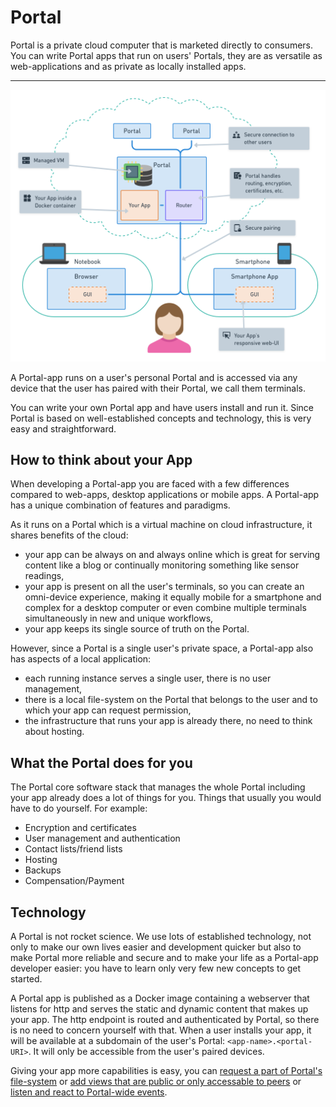 # Portal

Portal is a private cloud computer that is marketed directly to consumers.
You can write Portal apps that run on users' Portals, they are as versatile as web-applications and as private as locally installed apps.

---

![Portal Architecture](img/arch.png)

A Portal-app runs on a user's personal Portal and is accessed via any device
that the user has paired with their Portal, we call them terminals.

You can write your own Portal app and have users install and run it.
Since Portal is based on well-established concepts and technology, this is very easy and straightforward.

## How to think about your App

When developing a Portal-app you are faced with a few differences compared to web-apps, desktop applications or mobile apps.
A Portal-app has a unique combination of features and paradigms.

As it runs on a Portal which is a virtual machine on cloud infrastructure,
it shares benefits of the cloud:

* your app can be always on and always online which is great for serving content like a blog or continually monitoring something like sensor readings,
* your app is present on all the user's terminals, so you can create an omni-device experience, making it equally mobile for a smartphone and complex for a desktop computer or even combine multiple terminals simultaneously in new and unique workflows,
* your app keeps its single source of truth on the Portal.

However, since a Portal is a single user's private space, a Portal-app also has aspects of a local application:

* each running instance serves a single user, there is no user management,
* there is a local file-system on the Portal that belongs to the user and to which your app can request permission,
* the infrastructure that runs your app is already there, no need to think about hosting.

## What the Portal does for you

The Portal core software stack that manages the whole Portal including your app
already does a lot of things for you.
Things that usually you would have to do yourself.
For example:

* Encryption and certificates
* User management and authentication
* Contact lists/friend lists
* Hosting
* Backups
* Compensation/Payment

## Technology

A Portal is not rocket science.
We use lots of established technology, not only to make our own lives easier and development quicker
but also to make Portal more reliable and secure
and to make your life as a Portal-app developer easier: 
you have to learn only very few new concepts to get started.

A Portal app is published as a Docker image containing a webserver that listens for http and serves the static and dynamic content that makes up your app.
The http endpoint is routed and authenticated by Portal, so there is no need to concern yourself with that.
When a user installs your app, it will be available at a subdomain of the user's Portal: `<app-name>.<portal-URI>`.
It will only be accessible from the user's paired devices.

Giving your app more capabilities is easy, you can [request a part of Portal's file-system](persisting.md)
or [add views that are public or only accessable to peers](routing_and_ac.md)
or [listen and react to Portal-wide events](events.md).
